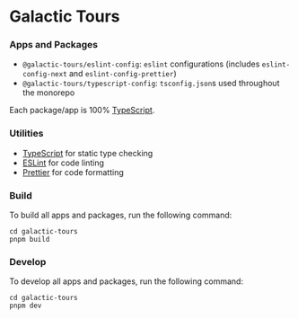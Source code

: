 # Galactic Tours

### Apps and Packages

- `@galactic-tours/eslint-config`: `eslint` configurations (includes `eslint-config-next` and `eslint-config-prettier`)
- `@galactic-tours/typescript-config`: `tsconfig.json`s used throughout the monorepo

Each package/app is 100% [TypeScript](https://www.typescriptlang.org/).

### Utilities

- [TypeScript](https://www.typescriptlang.org/) for static type checking
- [ESLint](https://eslint.org/) for code linting
- [Prettier](https://prettier.io) for code formatting

### Build

To build all apps and packages, run the following command:

```
cd galactic-tours
pnpm build
```

### Develop

To develop all apps and packages, run the following command:

```
cd galactic-tours
pnpm dev
```
